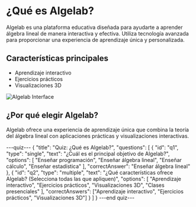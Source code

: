 # ¿Qué es Algelab?

Algelab es una plataforma educativa diseñada para ayudarte a aprender álgebra lineal de manera interactiva y efectiva. Utiliza tecnología avanzada para proporcionar una experiencia de aprendizaje única y personalizada.

## Características principales

- Aprendizaje interactivo
- Ejercicios prácticos
- Visualizaciones 3D

![Algelab Interface](/path/to/algelab-image.jpg)

## ¿Por qué elegir Algelab?

Algelab ofrece una experiencia de aprendizaje única que combina la teoría del álgebra lineal con aplicaciones prácticas y visualizaciones interactivas.

---quiz---
{
  "title": "Quiz: ¿Qué es Algelab?",
  "questions": [
    {
      "id": "q1",
      "type": "single",
      "text": "¿Cuál es el principal objetivo de Algelab?",
      "options": [
        "Enseñar programación",
        "Enseñar álgebra lineal",
        "Enseñar cálculo",
        "Enseñar estadística"
      ],
      "correctAnswer": "Enseñar álgebra lineal"
    },
    {
      "id": "q2",
      "type": "multiple",
      "text": "¿Qué características ofrece Algelab? (Selecciona todas las que apliquen)",
      "options": [
        "Aprendizaje interactivo",
        "Ejercicios prácticos",
        "Visualizaciones 3D",
        "Clases presenciales"
      ],
      "correctAnswers": ["Aprendizaje interactivo", "Ejercicios prácticos", "Visualizaciones 3D"]
    }
  ]
}
---end quiz---